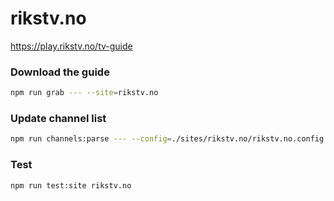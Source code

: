 # rikstv.no

https://play.rikstv.no/tv-guide

### Download the guide

```sh
npm run grab --- --site=rikstv.no
```

### Update channel list

```sh
npm run channels:parse --- --config=./sites/rikstv.no/rikstv.no.config.js --output=./sites/rikstv.no/rikstv.no.channels.xml
```

### Test

```sh
npm run test:site rikstv.no
```
